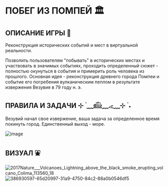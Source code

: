 # ПОБЕГ ИЗ ПОМПЕЙ 🏛️

## ОПИСАНИЕ ИГРЫ 🏺
Реконструкция исторических событий и мест в виртуальной реальности.

Позволить пользователям "побывать" в исторических местах и участвовать в значимых событиях, проходить определенный сюжет - полностью окунуться в события и примерить роль человека из прошлого.
Основная идея - реконструкция древнего города Помпеи и событие его погребения вулканическим пеплом в результате извержения Везувия в 79 году н. э. 

## ПРАВИЛА И ЗАДАЧИ ⊹ ࣪ ﹏𓊝﹏𓂁﹏⊹ ࣪ ˖
Везувий начал свое извержение, ваша задача за определенное время покинуть город. Единственный выход - море.

![image](https://github.com/user-attachments/assets/65d20997-31a9-4750-84c2-88a0b0546df5)

## ВИЗУАЛ ⛲

![2017Nature___Volcanoes_Lightning_above_the_black_smoke_erupting_volcano_Colima_113560_18](https://github.com/user-attachments/assets/360868e3-a5af-4a09-8abc-f81a2cb06490)
![386930597-65d20997-31a9-4750-84c2-88a0b0546df5](https://github.com/user-attachments/assets/5b482b54-3479-4f64-b67d-df26d5aff8d2)

